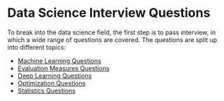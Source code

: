 # Data Science Interview Questions

To break into the data science field, the first step is to pass interview, in which a wide range of questions are covered. 
The questions are split up into different topics:

* [Machine Learning Questions](https://github.com/eugeniaring/data-science-interview-questions/blob/main/Machine-Learning-Questions.md)
* [Evaluation Measures Questions]()
* [Deep Learning Questions](https://github.com/eugeniaring/data-science-interview-questions/blob/main/Deep-Learning-Questions.md)
* [Optimization Questions](https://github.com/eugeniaring/data-science-interview-questions/blob/main/optimization-questions.md)
* [Statistics Questions](https://github.com/eugeniaring/data-science-interview-questions/blob/main/Statistics-Questions.md)
